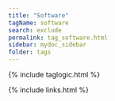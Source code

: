 ```yaml
---
title: "Software"
tagName: software
search: exclude
permalink: tag_software.html
sidebar: mydoc_sidebar
folder: tags
---
```

{% include taglogic.html %}

{% include links.html %}